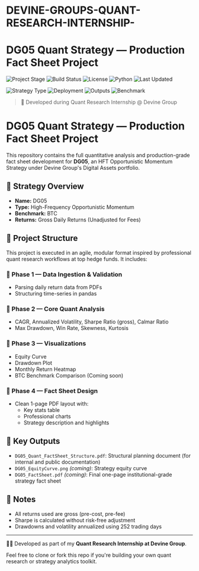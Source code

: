 # DEVINE-GROUPS-QUANT-RESEARCH-INTERNSHIP-
# DG05 Quant Strategy — Production Fact Sheet Project

![Project Stage](https://img.shields.io/badge/Stage-In_Progress-yellow)
![Build Status](https://img.shields.io/badge/Build-Passing-brightgreen)
![License](https://img.shields.io/badge/License-MIT-blue)
![Python](https://img.shields.io/badge/Python-3.11-blue)
![Last Updated](https://img.shields.io/badge/Updated-May_2025-orange)

![Strategy Type](https://img.shields.io/badge/Strategy-HFT_Momentum-purple)
![Deployment](https://img.shields.io/badge/Deployed-No-red)
![Outputs](https://img.shields.io/badge/Outputs-PDF_&_Plots-success)
![Benchmark](https://img.shields.io/badge/Benchmark-BTC-black)

> 🧠 Developed during Quant Research Internship @ Devine Group


# DG05 Quant Strategy — Production Fact Sheet Project

This repository contains the full quantitative analysis and production-grade fact sheet development for **DG05**, an HFT Opportunistic Momentum Strategy under Devine Group's Digital Assets portfolio.

## 🧠 Strategy Overview

- **Name:** DG05  
- **Type:** High-Frequency Opportunistic Momentum  
- **Benchmark:** BTC  
- **Returns:** Gross Daily Returns (Unadjusted for Fees)

## 🔧 Project Structure

This project is executed in an agile, modular format inspired by professional quant research workflows at top hedge funds. It includes:

### 🔹 Phase 1 — Data Ingestion & Validation
- Parsing daily return data from PDFs
- Structuring time-series in pandas

### 🔹 Phase 2 — Core Quant Analysis
- CAGR, Annualized Volatility, Sharpe Ratio (gross), Calmar Ratio
- Max Drawdown, Win Rate, Skewness, Kurtosis

### 🔹 Phase 3 — Visualizations
- Equity Curve
- Drawdown Plot
- Monthly Return Heatmap
- BTC Benchmark Comparison (Coming soon)

### 🔹 Phase 4 — Fact Sheet Design
- Clean 1-page PDF layout with:
  - Key stats table
  - Professional charts
  - Strategy description and highlights

## 📁 Key Outputs
- `DG05_Quant_FactSheet_Structure.pdf`: Structural planning document (for internal and public documentation)
- `DG05_EquityCurve.png` *(coming)*: Strategy equity curve
- `DG05_FactSheet.pdf` *(coming)*: Final one-page institutional-grade strategy fact sheet

## 📌 Notes
- All returns used are gross (pre-cost, pre-fee)
- Sharpe is calculated without risk-free adjustment
- Drawdowns and volatility annualized using 252 trading days

---

👨‍💻 Developed as part of my **Quant Research Internship at Devine Group**.

Feel free to clone or fork this repo if you're building your own quant research or strategy analytics toolkit.
